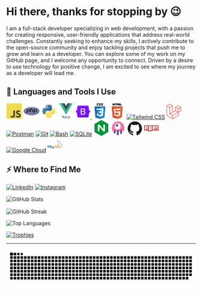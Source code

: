 <h1>Hi there, thanks for stopping by 😉</h1>
<p>I am a full-stack developer specializing in web development, with a passion for creating responsive, user-friendly applications that address real-world challenges. Constantly seeking to enhance my skills, I actively contribute to the open-source community and enjoy tackling projects that push me to grow and learn as a developer. You can explore some of my work on my GitHub page, and I welcome any opportunity to connect. Driven by a desire to use technology for positive change, I am excited to see where my journey as a developer will lead me.</p>

<h2>🚀 Languages and Tools I Use</h2>
<div>
  <a target="_blank" href="https://developer.mozilla.org/en-US/docs/Web/JavaScript"><img src="https://raw.githubusercontent.com/devicons/devicon/master/icons/javascript/javascript-original.svg" alt="JavaScript" width="42" height="42" /></a>
  <a target="_blank" href="https://www.php.net/"><img src="https://raw.githubusercontent.com/devicons/devicon/master/icons/php/php-original.svg" alt="PHP" width="42" height="42" /></a>
  <a target="_blank" href="https://www.python.org/"><img src="https://raw.githubusercontent.com/devicons/devicon/master/icons/python/python-original.svg" alt="Python" width="42" height="42" /></a>
  <a target="_blank" href="https://vuejs.org/"><img src="https://raw.githubusercontent.com/devicons/devicon/master/icons/vuejs/vuejs-original-wordmark.svg" alt="Vue.js" width="42" height="42" /></a>
  <a target="_blank" href="https://getbootstrap.com/">  <img src="https://raw.githubusercontent.com/devicons/devicon/ca28c779441053191ff11710fe24a9e6c23690d6/icons/bootstrap/bootstrap-original.svg" alt="php" width="40" height="40"/>
</a>
  <a target="_blank" href="https://developer.mozilla.org/en-US/docs/Web/CSS"><img src="https://raw.githubusercontent.com/devicons/devicon/master/icons/css3/css3-original-wordmark.svg" alt="CSS3" width="42" height="42" /></a>
  <a target="_blank" href="https://developer.mozilla.org/en-US/docs/Web/HTML"><img src="https://raw.githubusercontent.com/devicons/devicon/master/icons/html5/html5-original-wordmark.svg" alt="HTML5" width="42" height="42" /></a>
  <a target="_blank" href="https://tailwindcss.com/"><img src="https://www.vectorlogo.zone/logos/tailwindcss/tailwindcss-icon.svg" alt="Tailwind CSS" width="42" height="42" /></a>
  <a target="_blank" href="https://laravel.com/">  <img src="https://raw.githubusercontent.com/devicons/devicon/master/icons/laravel/laravel-original.svg" alt="php" width="40" height="40"/>
</a>
  <a target="_blank" href="https://www.postman.com/"><img src="https://www.vectorlogo.zone/logos/getpostman/getpostman-icon.svg" alt="Postman" width="42" height="42" /></a>
  <a target="_blank" href="https://git-scm.com/"><img src="https://www.vectorlogo.zone/logos/git-scm/git-scm-icon.svg" alt="Git" width="42" height="42" /></a>
  <a target="_blank" href="https://www.gnu.org/software/bash/"><img src="https://www.vectorlogo.zone/logos/gnu_bash/gnu_bash-icon.svg" alt="Bash" width="42" height="42" /></a>
  <a target="_blank" href="https://www.sqlite.org/"><img src="https://www.vectorlogo.zone/logos/sqlite/sqlite-icon.svg" alt="SQLite" width="42" height="42" /></a>
  <a target="_blank" href="https://nginx.org/"><img src="https://raw.githubusercontent.com/devicons/devicon/master/icons/nginx/nginx-original.svg" alt="NGINX" width="42" height="42" /></a>
  <a target="_blank" href="https://laravel-livewire.com/"><img src="https://raw.githubusercontent.com/devicons/devicon/ca28c779441053191ff11710fe24a9e6c23690d6/icons/livewire/livewire-original.svg" alt="Livewire" width="40" height="40" /></a>
  <a target="_blank" href="https://github.com/"><img src="https://raw.githubusercontent.com/devicons/devicon/ca28c779441053191ff11710fe24a9e6c23690d6/icons/github/github-original.svg" alt="GitHub" width="40" height="40" /></a>
  <a target="_blank" href="https://www.npmjs.com/"><img src="https://raw.githubusercontent.com/devicons/devicon/ca28c779441053191ff11710fe24a9e6c23690d6/icons/npm/npm-original-wordmark.svg" alt="NPM" width="40" height="40" /></a>
  <a target="_blank" href="https://cloud.google.com/"><img src="https://www.vectorlogo.zone/logos/google_cloud/google_cloud-icon.svg" alt="Google Cloud" width="40" height="40" /></a>
  <a target="_blank" href="https://www.mysql.com/"><img src="https://raw.githubusercontent.com/devicons/devicon/master/icons/mysql/mysql-original-wordmark.svg" alt="MySQL" width="40" height="40" /></a>
</div>

<h2>⚡️ Where to Find Me</h2>
<p>
  <a target="_blank" href="https://www.linkedin.com/in/daniel-nii-ayitey-tetteh"><img src="https://img.shields.io/badge/linkedin-logo?style=for-the-badge&logo=linkedin&logoColor=white&color=%230a77b6" alt="LinkedIn" /></a>
  <a target="_blank" href="https://www.instagram.com/mr.tetteh80/"><img src="https://img.shields.io/badge/instagram-logo?style=for-the-badge&logo=instagram&logoColor=white&color=%23F35369" alt="Instagram" /></a>
</p>

<p><img align="center" src="https://github-readme-stats.vercel.app/api?username=Mr-Tetteh&show_icons=true&locale=en" alt="GitHub Stats" /></p>
<p><img align="center" src="https://github-readme-streak-stats.herokuapp.com/?user=Mr-Tetteh&" alt="GitHub Streak" /></p>
<p><img src="https://github-readme-stats.vercel.app/api/top-langs?username=Mr-Tetteh&show_icons=true&locale=en&layout=compact" alt="Top Languages" /></p>
<p><a href="https://github.com/ryo-ma/github-profile-trophy"><img src="https://github-profile-trophy.vercel.app/?username=Mr-Tetteh" alt="Trophies" /></a></p>

<hr>

<picture>
  <source media="(prefers-color-scheme: dark)" srcset="https://raw.githubusercontent.com/Mr-Tetteh/Mr-Tetteh/output/github-snake-dark.svg" />
  <source media="(prefers-color-scheme: light)" srcset="https://raw.githubusercontent.com/Mr-Tetteh/Mr-Tetteh/output/github-snake.svg" />
  <img alt="github-snake" src="https://raw.githubusercontent.com/Mr-Tetteh/Mr-Tetteh/output/github-snake.svg" />
</picture>
